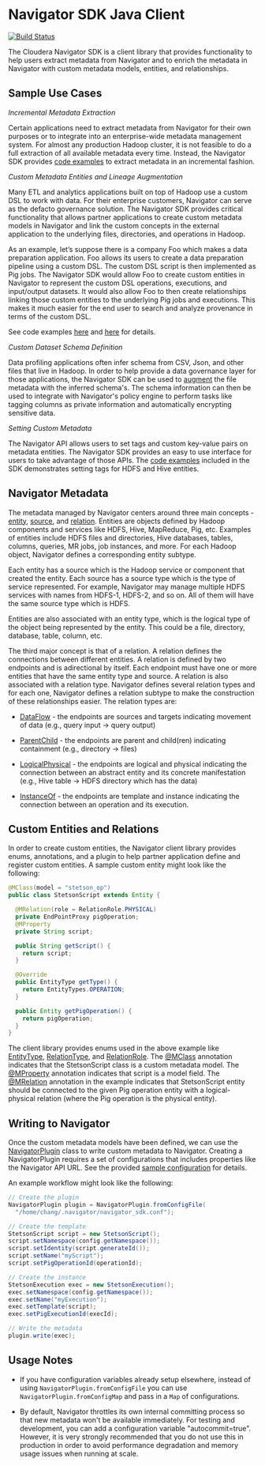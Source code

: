 Navigator SDK Java Client
=========================

[![Build Status](https://travis-ci.org/cloudera/navigator-sdk.svg?branch=v1.0)](https://travis-ci.org/cloudera/navigator-sdk?branch=v1.0)

The Cloudera Navigator SDK is a client library that provides functionality to
help users extract metadata from Navigator and to enrich the metadata in
Navigator with custom metadata models, entities, and relationships.

Sample Use Cases
----------------

*Incremental Metadata Extraction*

Certain applications need to extract metadata from Navigator for their own
 purposes or to integrate into an enterprise-wide metadata management system.
 For almost any production Hadoop cluster, it is not feasible to do a full
  extraction of all available metadata every time. Instead, the Navigator SDK
  provides [code examples](examples/src/main/java/com/cloudera/nav/plugin/examples/extraction/MetadataExtraction.java)
  to extract metadata in an incremental fashion.

*Custom Metadata Entities and Lineage Augmentation*

Many ETL and analytics applications built on top of Hadoop use a custom DSL to
work with data. For their enterprise customers, Navigator can serve as the
defacto governance solution. The Navigator SDK provides critical functionality
that allows partner applications to create custom metadata models in Navigator
and link the custom concepts in the external application to the underlying
files, directories, and operations in Hadoop.

As an example, let’s suppose there is a company Foo which makes a data
preparation application. Foo allows its users to create a data preparation
pipeline using a custom DSL. The custom DSL script is then implemented as Pig
jobs. The Navigator SDK would allow Foo to create custom entities in Navigator
to represent the custom DSL operations, executions, and input/output datasets.
It would also allow Foo to then create relationships linking those custom
entities to the underlying Pig jobs and executions. This makes it much easier
for the end user to search and analyze provenance in terms of the custom DSL.

See code examples [here](examples/src/main/java/com/cloudera/nav/plugin/examples/lineage)
and [here](examples/src/main/java/com/cloudera/nav/plugin/examples/lineage2)
 for details.

*Custom Dataset Schema Definition*

Data profiling applications often infer schema from CSV, Json, and other files
that live in Hadoop. In order to help provide a data governance layer for those
 applications, the Navigator SDK can be used to [augment](examples/src/main/java/com/cloudera/nav/plugin/examples/schema)
 the file metadata with the inferred schema's. The schema information can then
 be used to integrate with Navigator's policy engine to perform tasks like
  tagging columns as private information and automatically encrypting sensitive
  data.

*Setting Custom Metadata*

The Navigator API allows users to set tags and custom key-value pairs on
metadata entities. The Navigator SDK provides an easy to use interface for users
 to take advantage of those APIs. The [code examples](examples/src/main/java/com/cloudera/nav/plugin/examples/tags)
 included in the SDK demonstrates setting tags for HDFS and Hive entities.


Navigator Metadata
------------------

The metadata managed by Navigator centers around three main concepts -
[entity](model/src/main/java/com/cloudera/nav/plugin/model/entities/Entity.java),
[source](model/src/main/java/com/cloudera/nav/plugin/model/Source.java),
and [relation](model/src/main/java/com/cloudera/nav/plugin/model/relations/Relation.java).
Entities are objects defined by Hadoop components and
services like HDFS, Hive, MapReduce, Pig, etc. Examples of entities include
HDFS files and directories, Hive databases, tables, columns, queries, MR jobs,
job instances, and more. For each Hadoop object, Navigator defines a
corresponding entity subtype.

Each entity has a source which is the Hadoop service or component that created
the entity. Each source has a source type which is the type of service
represented. For example, Navigator may manage multiple HDFS services with names
 from HDFS-1, HDFS-2, and so on. All of them will have the same source type which
  is HDFS.

Entities are also associated with an entity type, which is the logical type of
the object being represented by the entity. This could be a file, directory,
database, table, column, etc.

The third major concept is that of a relation. A relation defines the
connections between different entities. A relation is defined by two
endpoints and is adirectional by itself. Each endpoint must have one or more
entities that have the same entity type and source. A relation is also
associated with a relation type. Navigator defines several relation types and
for each one, Navigator defines a relation subtype to make the construction of
these relationships easier. The relation types are:

- [DataFlow](model/src/main/java/com/cloudera/nav/plugin/model/relations/DataFlowRelation.java) -
the endpoints are sources and targets indicating movement of data
(e.g., query input -> query output)

- [ParentChild](model/src/main/java/com/cloudera/nav/plugin/model/relations/ParentChildRelation.java) -
the endpoints are parent and child(ren) indicating containment
(e.g., directory -> files)

- [LogicalPhysical](model/src/main/java/com/cloudera/nav/plugin/model/relations/LogicalPhysicalRelation.java) -
the endpoints are logical and physical indicating the
connection between an abstract entity and its concrete manifestation (e.g.,
Hive table -> HDFS directory which has the data)

- [InstanceOf](model/src/main/java/com/cloudera/nav/plugin/model/relations/InstanceOfRelation.java) -
the endpoints are template and instance indicating the connection
between an operation and its execution.



Custom Entities and Relations
-----------------------------

In order to create custom entities, the Navigator client library provides enums,
annotations, and a plugin to help partner application define and register custom
entities. A sample custom entity might look like the following:

```java
@MClass(model = "stetson_op")
public class StetsonScript extends Entity {

  @MRelation(role = RelationRole.PHYSICAL)
  private EndPointProxy pigOperation;
  @MProperty
  private String script;

  public String getScript() {
    return script;
  }

  @Override
  public EntityType getType() {
    return EntityTypes.OPERATION;
  }

  public Entity getPigOperation() {
    return pigOperation;
  }
}
```

The client library provides enums used in the above example like
[EntityType](model/src/main/java/com/cloudera/nav/plugin/model/entities/EntityType.java),
[RelationType](model/src/main/java/com/cloudera/nav/plugin/model/relations/RelationType.java),
and [RelationRole](model/src/main/java/com/cloudera/nav/plugin/model/relations/RelationRole.java).
The [@MClass](model/src/main/java/com/cloudera/nav/plugin/model/annotations/MClass.java)
annotation indicates that the StetsonScript class is a custom metadata model.
The [@MProperty](model/src/main/java/com/cloudera/nav/plugin/model/annotations/MProperty.java)
annotation indicates that script is a model field. The
[@MRelation](model/src/main/java/com/cloudera/nav/plugin/model/annotations/MRelation.java)
annotation in the example indicates that StetsonScript entity should be
connected to the given Pig operation entity with a logical-physical relation
(where the Pig operation is the physical entity).



Writing to Navigator
--------------------

Once the custom metadata models have been defined, we can use the
[NavigatorPlugin](client/src/main/java/com/cloudera/nav/plugin/client/NavigatorPlugin.java)
class to write custom metadata to Navigator. Creating a NavigatorPlugin requires
a set of configurations that includes properties like the Navigator API URL. See
the provided [sample configuration](examples/src/main/resources/sample.conf)
for details.

An example workflow might look like the following:

```java
// Create the plugin
NavigatorPlugin plugin = NavigatorPlugin.fromConfigFile(
  "/home/chang/.navigator/navigator_sdk.conf");

// Create the template
StetsonScript script = new StetsonScript();
script.setNamespace(config.getNamespace());
script.setIdentity(script.generateId());
script.setName("myScript");
script.setPigOperationId(operationId);

// Create the instance
StetsonExecution exec = new StetsonExecution();
exec.setNamespace(config.getNamespace());
exec.setName("myExecution");
exec.setTemplate(script);
exec.setPigExecutionId(execId);

// Write the metadata
plugin.write(exec);
```



Usage Notes
-----------

- If you have configuration variables already setup elsewhere, instead of using
`NavigatorPlugin.fromConfigFile` you can use `NavigatorPlugin.fromConfigMap` and
 pass in a `Map` of configurations.

- By default, Navigator throttles its own internal committing process so that
  new metadata won't be available immediately. For testing and development,
  you can add a configuration variable "autocommit=true". However, it is very
  strongly recommended that you do not use this in production in order to avoid
  performance degradation and memory usage issues when running at scale.